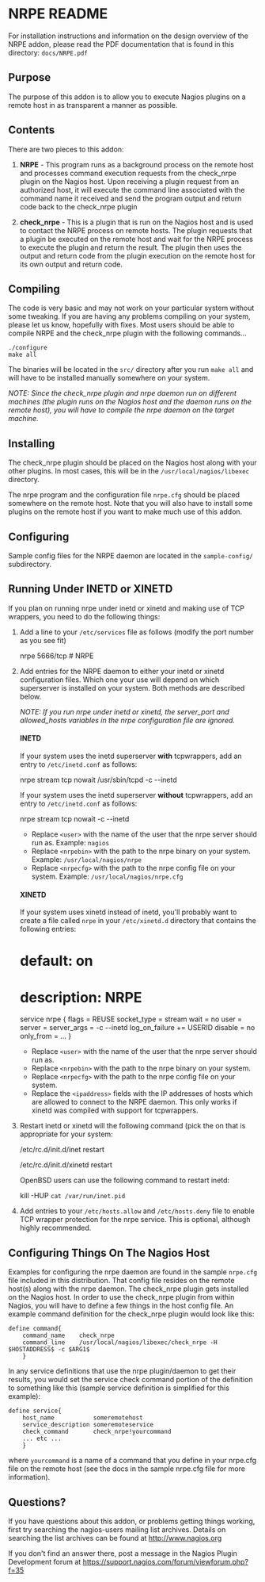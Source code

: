 NRPE README
===========

For installation instructions and information on the design overview
of the NRPE addon, please read the PDF documentation that is found in
this directory: `docs/NRPE.pdf`


Purpose
-------
The purpose of this addon is to allow you to execute Nagios
plugins on a remote host in as transparent a manner as possible.


Contents
--------

There are two pieces to this addon:

  1) **NRPE**       - This program runs as a background process on the
                      remote host and processes command execution requests
                      from the check_nrpe plugin on the Nagios host.
                      Upon receiving a plugin request from an authorized
                      host, it will execute the command line associated
                      with the command name it received and send the
                      program output and return code back to the
                      check_nrpe plugin

  2) **check_nrpe** - This is a plugin that is run on the Nagios host
                      and is used to contact the NRPE process on remote
                      hosts.  The plugin requests that a plugin be
                      executed on the remote host and wait for the NRPE
                      process to execute the plugin and return the result.
                      The plugin then uses the output and return code
                      from the plugin execution on the remote host for
                      its own output and return code.


Compiling
---------

The code is very basic and may not work on your particular
system without some tweaking. If you are having any problems
compiling on your system, please let us know, hopefully with
fixes. Most users should be able to compile NRPE and the
check_nrpe plugin with the following commands...

    ./configure
    make all

The binaries will be located in the `src/` directory after you
run `make all` and will have to be installed manually somewhere
on your system.

_NOTE: Since the check_nrpe plugin and nrpe daemon run on different
      machines (the plugin runs on the Nagios host and the daemon
      runs on the remote host), you will have to compile the nrpe
      daemon on the target machine._


Installing
----------

The check_nrpe plugin should be placed on the Nagios host along
with your other plugins.  In most cases, this will be in the
`/usr/local/nagios/libexec` directory.

The nrpe program and the configuration file `nrpe.cfg` should
be placed somewhere on the remote host.  Note that you will also
have to install some plugins on the remote host if you want to
make much use of this addon.


Configuring
-----------

Sample config files for the NRPE daemon are located in the
`sample-config/` subdirectory.


Running Under INETD or XINETD
-----------------------------

If you plan on running nrpe under inetd or xinetd and making use
of TCP wrappers, you need to do the following things:

1) Add a line to your `/etc/services` file as follows (modify the port
   number as you see fit)

    nrpe            5666/tcp    # NRPE

2) Add entries for the NRPE daemon to either your inetd or xinetd
   configuration files.  Which one your use will depend on which
   superserver is installed on your system.  Both methods are described
   below.

   _NOTE: If you run nrpe under inetd or xinetd, the server_port
   and allowed_hosts variables in the nrpe configuration file are
   ignored._


   #### INETD ####
   If your system uses the inetd superserver **with** tcpwrappers, add an
   entry to `/etc/inetd.conf` as follows:

    nrpe   stream   tcp   nowait   <user> /usr/sbin/tcpd <nrpebin> -c <nrpecfg> --inetd

   If your system uses the inetd superserver **without** tcpwrappers,
   add an entry to `/etc/inetd.conf` as follows:

    nrpe   stream   tcp   nowait   <user> <nrpebin> -c <nrpecfg> --inetd


   - Replace `<user>` with the name of the user that the nrpe server should run as.
     Example: `nagios`
   - Replace `<nrpebin>` with the path to the nrpe binary on your system.
     Example: `/usr/local/nagios/nrpe`
   - Replace `<nrpecfg>` with the path to the nrpe config file on your system.
     Example: `/usr/local/nagios/nrpe.cfg`


   #### XINETD ####
   If your system uses xinetd instead of inetd, you'll probably
   want to create a file called `nrpe` in your `/etc/xinetd.d`
   directory that contains the following entries:

    # default: on
    # description: NRPE
    service nrpe
    {
        flags           = REUSE
        socket_type     = stream
        wait            = no
        user            = <user>
        server          = <nrpebin>
        server_args     = -c <nrpecfg> --inetd
        log_on_failure  += USERID
        disable         = no
        only_from       = <ipaddress1> <ipaddress2> ...
    }

   - Replace `<user>` with the name of the user that the nrpe server should run as.
   - Replace `<nrpebin>` with the path to the nrpe binary on your system.
   - Replace `<nrpecfg>` with the path to the nrpe config file on your system.
   - Replace the `<ipaddress>` fields with the IP addresses of hosts which
     are allowed to connect to the NRPE daemon.  This only works if xinetd was
     compiled with support for tcpwrappers.

3) Restart inetd or xinetd will the following command (pick the
   on that is appropriate for your system:

    /etc/rc.d/init.d/inet restart

    /etc/rc.d/init.d/xinetd restart

   OpenBSD users can use the following command to restart inetd:

    kill -HUP `cat /var/run/inet.pid`

4) Add entries to your `/etc/hosts.allow` and `/etc/hosts.deny`
   file to enable TCP wrapper protection for the nrpe service.
   This is optional, although highly recommended.


Configuring Things On The Nagios Host
---------------------------------------

Examples for configuring the nrpe daemon are found in the sample
`nrpe.cfg` file included in this distribution.  That config file
resides on the remote host(s) along with the nrpe daemon.  The
check_nrpe plugin gets installed on the Nagios host.  In order
to use the check_nrpe plugin from within Nagios, you will have
to define a few things in the host config file.  An example
command definition for the check_nrpe plugin would look like this:

    define command{
        command_name    check_nrpe
        command_line    /usr/local/nagios/libexec/check_nrpe -H $HOSTADDRESS$ -c $ARG1$
        }

In any service definitions that use the nrpe plugin/daemon to
get their results, you would set the service check command portion
of the definition to something like this (sample service definition
is simplified for this example):

    define service{
        host_name           someremotehost
        service_description someremoteservice
        check_command       check_nrpe!yourcommand
        ... etc ...
        }

where `yourcommand` is a name of a command that you define in
your nrpe.cfg file on the remote host (see the docs in the
sample nrpe.cfg file for more information).


Questions?
----------

If you have questions about this addon, or problems getting things
working, first try searching the nagios-users mailing list archives.
Details on searching the list archives can be found at
http://www.nagios.org

If you don't find an answer there, post a message in the Nagios
Plugin Development forum at https://support.nagios.com/forum/viewforum.php?f=35
